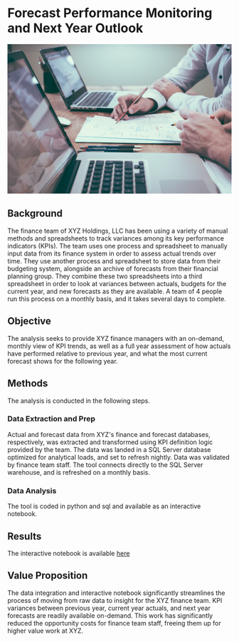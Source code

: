 # Forecast Performance Monitoring and Next Year Outlook
![image](https://github.com/joelmsherman/Forecast-Performance-Snapshot/blob/master/Images/image.jpg)

## Background
The finance team of XYZ Holdings, LLC has been using a variety of manual methods and spreadsheets to track variances among its key performance indicators (KPIs).  The team uses one process and spreadsheet to manually input data from its finance system in order to assess actual trends over time. They use another process and spreadsheet to store data from their budgeting system, alongside an archive of forecasts from their financial planning group.  They combine these two spreadsheets into a third spreadsheet in order to look at variances between actuals, budgets for the current year, and new forecasts as they are available.  A team of 4 people run this process on a monthly basis, and it takes several days to complete.     

## Objective
The analysis seeks to provide XYZ finance managers with an on-demand, monthly view of KPI trends, as well as a full year assessment of how actuals have performed relative to previous year, and what the most current forecast shows for the following year.  

## Methods
The analysis is conducted in the following steps.

### Data Extraction and Prep
Actual and forecast data from XYZ's finance and forecast databases, respectively, was extracted and transformed using KPI definition logic provided by the team.  The data was landed in a SQL Server database optimized for analytical loads, and set to refresh nightly. Data was validated by finance team staff. The tool connects directly to the SQL Server warehouse, and is refreshed on a monthly basis.    

### Data Analysis
The tool is coded in python and sql and available as an interactive notebook.   

## Results
The interactive notebook is available [here](https://app.hex.tech/5b266aaf-b343-4ae7-bdea-218e8fe3001f/app/06857f32-ee38-46ce-b830-2793dca8cc9c/latest)

## Value Proposition
The data integration and interactive notebook significantly streamlines the process of moving from raw data to insight for the XYZ finance team.  KPI variances between previous year, current year actuals, and next year forecasts are readily available on-demand.  This work has significantly reduced the opportunity costs for finance team staff, freeing them up for higher value work at XYZ.  